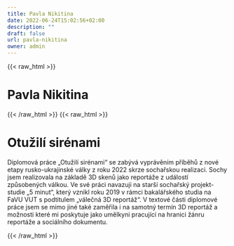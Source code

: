 ```yaml
---
title: Pavla Nikitina
date: 2022-06-24T15:02:56+02:00
description: ""
draft: false
url: pavla-nikitina
owner: admin
---
```

{{< raw_html >}}
<h1 id="pavla-nikitina">Pavla Nikitina</h1>
{{< /raw_html >}}
<!-- SECTION BREAK -->
{{< raw_html >}}
<h1 class="b-detail__title">Otužil&iacute; sir&eacute;nami</h1>
<p>Diplomov&aacute; pr&aacute;ce &bdquo;Otužil&iacute; sir&eacute;nami&ldquo; se zab&yacute;v&aacute; vypr&aacute;věn&iacute;m př&iacute;běhů z nov&eacute; etapy rusko-ukrajinsk&eacute; v&aacute;lky z roku 2022 skrze sochařskou realizaci. Sochy jsem realizovala na z&aacute;kladě 3D skenů jako report&aacute;že z ud&aacute;lost&iacute; způsoben&yacute;ch v&aacute;lkou. Ve sv&eacute; pr&aacute;ci navazuji na star&scaron;&iacute; sochařsk&yacute; projekt-studie &bdquo;5 minut&ldquo;, kter&yacute; vznikl roku 2019 v r&aacute;mci bakal&aacute;řsk&eacute;ho studia na FaVU VUT s podtitulem &bdquo;v&aacute;lečn&aacute; 3D report&aacute;ž&ldquo;. V textov&eacute; č&aacute;sti diplomov&eacute; pr&aacute;ce jsem se mimo jin&eacute; tak&eacute; zaměřila i na samotn&yacute; term&iacute;n 3D report&aacute;ž a možnosti kter&eacute; mi poskytuje jako umělkyni pracuj&iacute;c&iacute; na hranici ž&aacute;nru report&aacute;že a soci&aacute;ln&iacute;ho dokumentu.</p>
{{< /raw_html >}}
